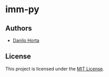 # imm-py

## Authors

* [Danilo Horta](https://github.com/horta)

## License

This project is licensed under the [MIT License](https://raw.githubusercontent.com/EBI-Metagenomics/imm-py/main/LICENSE.md).
